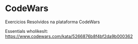 # CodeWars
Exercicios Resolvidos na plataforma CodeWars

Essentials
wholikesIt: https://www.codewars.com/kata/5266876b8f4bf2da9b000362
